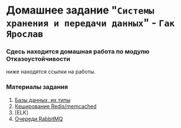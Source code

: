 # Домашнее задание "`Системы хранения и передачи данных`" - `Гак Ярослав`


### Сдесь находится домашная работа по модулю Отказоустойчивости

  ниже находятся ссылки на работы.
   
### Материалы задания

1. [Базы данных, их типы](https://github.com/Anudora41/sbd-homeworks/blob/main/BD-11-01.md) 
2. [Кеширование Redis/memcached](https://github.com/Anudora41/sbd-homeworks/blob/main/Redis-memcached.md)
3. [ELK]
4. [Очереди RabbitMQ](https://github.com/Anudora41/sbd-homeworks/blob/main/RabbitMQ.md)

